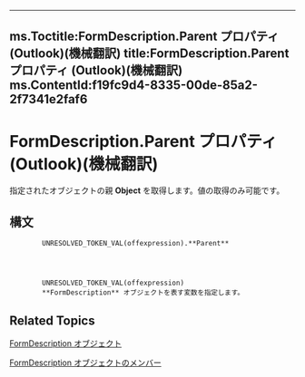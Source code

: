 

---
ms.Toctitle:FormDescription.Parent プロパティ (Outlook)(機械翻訳)
title:FormDescription.Parent プロパティ (Outlook)(機械翻訳)
ms.ContentId:f19fc9d4-8335-00de-85a2-2f7341e2faf6
---
# FormDescription.Parent プロパティ (Outlook)(機械翻訳)




指定されたオブジェクトの親 **Object** を取得します。値の取得のみ可能です。

## 構文

            UNRESOLVED_TOKEN_VAL(offexpression).**Parent**




            UNRESOLVED_TOKEN_VAL(offexpression)
            **FormDescription** オブジェクトを表す変数を指定します。



## Related Topics

[FormDescription オブジェクト](c88f92c4-4cac-84b3-6118-1150d42d7cff.md)

[FormDescription オブジェクトのメンバー](664724e9-e74b-32ad-93e4-8d4cb27b3082.md)




